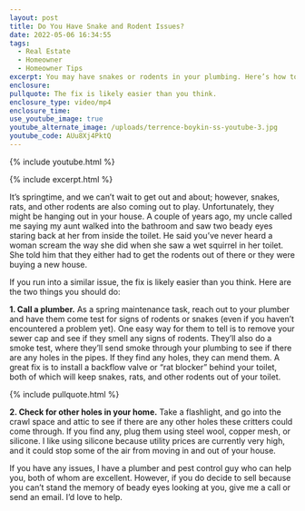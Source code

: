```yaml
---
layout: post
title: Do You Have Snake and Rodent Issues?
date: 2022-05-06 16:34:55
tags:
  - Real Estate
  - Homeowner
  - Homeowner Tips
excerpt: You may have snakes or rodents in your plumbing. Here’s how to fix it.
enclosure:
pullquote: The fix is likely easier than you think.
enclosure_type: video/mp4
enclosure_time:
use_youtube_image: true
youtube_alternate_image: /uploads/terrence-boykin-ss-youtube-3.jpg
youtube_code: AUu8Xj4PktQ
---
```

{% include youtube.html %}

{% include excerpt.html %}

It’s springtime, and we can’t wait to get out and about; however, snakes, rats, and other rodents are also coming out to play. Unfortunately, they might be hanging out in your house. A couple of years ago, my uncle called me saying my aunt walked into the bathroom and saw two beady eyes staring back at her from inside the toilet. He said you’ve never heard a woman scream the way she did when she saw a wet squirrel in her toilet. She told him that they either had to get the rodents out of there or they were buying a new house.&nbsp;

If you run into a similar issue, the fix is likely easier than you think. Here are the two things you should do:

**1\. Call a plumber.** As a spring maintenance task, reach out to your plumber and have them come test for signs of rodents or snakes (even if you haven’t encountered a problem yet). One easy way for them to tell is to remove your sewer cap and see if they smell any signs of rodents. They’ll also do a smoke test, where they’ll send smoke through your plumbing to see if there are any holes in the pipes. If they find any holes, they can mend them. A great fix is to install a backflow valve or “rat blocker” behind your toilet, both of which will keep snakes, rats, and other rodents out of your toilet.

{% include pullquote.html %}

**2\. Check for other holes in your home.** Take a flashlight, and go into the crawl space and attic to see if there are any other holes these critters could come through. If you find any, plug them using steel wool, copper mesh, or silicone. I like using silicone because utility prices are currently very high, and it could stop some of the air from moving in and out of your house.&nbsp;

If you have any issues, I have a plumber and pest control guy who can help you, both of whom are excellent. However, if you do decide to sell because you can’t stand the memory of beady eyes looking at you, give me a call or send an email. I’d love to help.
